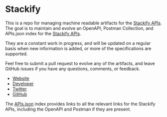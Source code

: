 # StackifyThis is a repo for managing machine readable artifacts for the [Stackify APIs](http://stackify.com/). The goal is to maintain and evolve an OpenAPI, Postman Collection, and APIs.json index for the [Stackify APIs](http://stackify.com/).They are a constant work in progress, and will be updated on a regular basis when new information is added, or more of the specifications are supported.Feel free to submit a pull request to evolve any of the artifacts, and leave GitHub issues if you have any questions, comments, or feedback.- [Website](http://stackify.com/)- [Developer](http://stackify.com/)- [Twitter](https://twitter.com/Stackify)- [GitHub](https://github.com/stackify)The [APIs.json](https://github.com/api-evangelist/stackify/blob/master/apis.json) index provides links to all the relevant links for the Stackify APIs, including the OpenAPI and Postman if they are present.